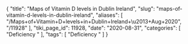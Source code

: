 {
    "title": "Maps of Vitamin D levels in Dublin Ireland",
    "slug": "maps-of-vitamin-d-levels-in-dublin-ireland",
    "aliases": [
        "/Maps+of+Vitamin+D+levels+in+Dublin+Ireland+\u2013+Aug+2020",
        "/11928"
    ],
    "tiki_page_id": 11928,
    "date": "2020-08-31",
    "categories": [
        "Deficiency "
    ],
    "tags": [
        "Deficiency "
    ]
}